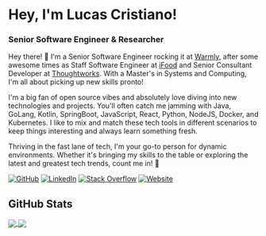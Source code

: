 # Hey, I'm Lucas Cristiano!

### Senior Software Engineer & Researcher

Hey there! 👋 I'm a Senior Software Engineer rocking it at [Warmly,](https://www.warmly.ai/) after some awesome times as Staff Software Engineer at [iFood](https://www.ifood.com.br) and Senior Consultant Developer at [Thoughtworks](https://www.thoughtworks.com). With a Master's in Systems and Computing, I'm all about picking up new skills pronto!

I'm a big fan of open source vibes and absolutely love diving into new technologies and projects. You'll often catch me jamming with Java, GoLang, Kotlin, SpringBoot, JavaScript, React, Python, NodeJS, Docker, and Kubernetes. I like to mix and match these tech tools in different scenarios to keep things interesting and always learn something fresh.

Thriving in the fast lane of tech, I'm your go-to person for dynamic environments. Whether it's bringing my skills to the table or exploring the latest and greatest tech trends, count me in! 🚀

[![GitHub](https://img.shields.io/badge/GitHub-lucascriistiano-black)](https://github.com/lucascriistiano)
[![LinkedIn](https://img.shields.io/badge/LinkedIn-lucas--cristiano-blue)](https://linkedin.com/in/lucas-cristiano/)
[![Stack Overflow](https://img.shields.io/badge/Stack_Overflow-lucascriistiano-orange)](https://stackoverflow.com/users/story/4709250?tab=profile)
[![Website](https://img.shields.io/badge/Website-lucascriistiano.github.io-green)](https://lucascriistiano.github.io)
<!-- [![Blog](https://img.shields.io/badge/Blog-blog.lucascristiano.com-yellowgreen)](https://blog.lucascristiano.com) -->

## GitHub Stats

<a href="#">
  <img align="center" src="https://github-readme-stats-chi-two-90.vercel.app/api?username=lucascriistiano&show_icons=true&count_private=true&include_all_commits=true&rank_icon=percentile" />
</a>
<a href="#">
  <img align="center" src="https://github-readme-stats-chi-two-90.vercel.app/api/top-langs/?username=lucascriistiano&hide=html,css,scss,yacc,handlebars,qmake,lex,shell,tex&langs_count=10&layout=compact" />
</a>
